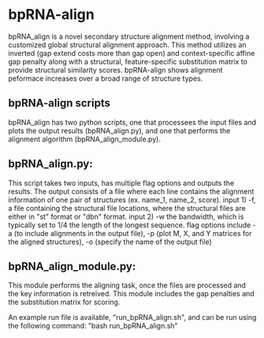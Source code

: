 # bpRNA-align
bpRNA_align is a novel secondary structure alignment method, involving a customized global structural alignment approach. This method utilizes an inverted (gap extend costs more than gap open) and context-specific affine gap penalty along with a structural, feature-specific substitution matrix to provide structural similarity scores. bpRNA-align shows alignment peformace increases over a broad range of structure types.

## bpRNA-align scripts
bpRNA_align has two python scripts, one that processees the input files and plots the output results (bpRNA_align.py), and one that performs the alignment algorithm (bpRNA_align_module.py). 

## bpRNA_align.py: 
This script takes two inputs, has multiple flag options and outputs the results. The output consists of a file where each line contains the alignment information of one pair of structures (ex. name_1, name_2, score). input 1) -f, a file containing the structural file locations, where the structural files are either in "st" format or "dbn" format. input 2) -w the bandwidth, which is typically set to 1/4 the length of the longest sequence. flag options include -a (to include alignments in the output file), -p (plot M, X, and Y matrices for the aligned structures), -o (specify the name of the output file)

## bpRNA_align_module.py: 
This module performs the aligning task, once the files are processed and the key information is retreived. 
This module includes the gap penalties and the substitution matrix for scoring. 

An example run file is available, "run_bpRNA_align.sh", and can be run using the following command: "bash run_bpRNA_align.sh"
